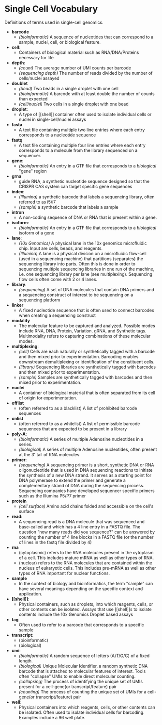# Single Cell Vocabulary

Definitions of terms used in single-cell genomics.

- **barcode**
  - _(bioinformatic)_ A sequence of nucleotides that can correspond to a sample, nuclei, cell, or biological feature.
- **cell**:
  - Containers of biological material such as RNA/DNA/Proteins necessary for life
- **depth**:
  - _(count)_ The average number of UMI counts per barcode
  - _(sequencing depth)_ The number of reads divided by the number of cells/nuclei assayed
- **doublet**
  - _(bead)_ Two beads in a single droplet with one cell
  - _(bioinformatic)_ A barcode with at least double the number of counts than expected
  - _(cell/nuclei)_ Two cells in a single droplet with one bead
- **droplet**:
  - A type of [[shell]] container often used to isolate individual cells or nuclei in single-cell/nuclei assays
- **fasta**
  - A text file containing multiple two line entries where each entry corresponds to a nucleotide sequence
- **fastq**
  - A text file containing multiple four line entries where each entry corresponds to a molecule from the library sequenced on a sequencer.
- **gene**:
  - _(bioinformatic)_ An entry in a GTF file that corresponds to a _biological_ "gene" region
- **grna**
  - guide RNA, a synthetic nucleotide sequence designed so that the CRISPR CAS system can target specific gene sequences
- **index**:
  - _(Illumina)_ a synthetic barcode that labels a sequencing library, often referred to as i5/i7
  - _(sample)_ a synthetic barcode that labels a sample
- **intron**
  - A non-coding sequence of DNA or RNA that is present within a gene.
- **isoform**:
  - _(bioinformatic)_ An entry in a GTF file that corresponds to a _biological_ isoform of a gene
- **lane**:
  - _(10x Genomics)_ A physical lane in the 10x genomics microfluidic chip. Input are cells, beads, and reagents.
  - _(Illumina)_ A lane is a physical division on a microfluidic flow-cell (used in a sequencing machine) that partitions (separates) the sequencing library into parts. Often this is done in order to sequencing multiple sequencing libraries in one run of the machine, i.e. one sequencing library per lane (see multiplexing). Sequencing flow cells often come with 2 or 4 lanes.
- **library**:
  - _(sequencing)_ A set of DNA molecules that contain DNA primers and a sequencing construct of interest to be sequencing on a sequencing platform
- **linker**
  - A fixed nucleotide sequence that is often used to connect barcodes when creating a sequencing construct
- **modality**
  - The molecular feature to be captured and analyzed. Possible modes include RNA, DNA, Protein, Variation, gRNA, and Synthetic tags. Multimodality refers to capturing combinations of these molecular modes.
- **multiplexing**:
  - _(cell)_ Cells are each naturally or synthetically tagged with a barcode and then mixed prior to experimentation. Barcoding enables downstream demultiplexing or identification of the constituent cells.
  - _(library)_ Sequencing libraries are synthetically tagged with barcodes and then mixed prior to experimentation.
  - _(sample)_ Samples are synthetically tagged with barcodes and then mixed prior to experimentation.
- **nuclei**
  - A container of biological material that is often separated from its cell of origin for experimentation.
- **offlist**
  - (often referred to as a blacklist) A list of prohibited barcode sequences
- **onlist**
  - (often referred to as a whitelist) A list of permissible barcode sequences that are expected to be present in a library
- **poly-A**:
  - _(bioinformatic)_ A series of multiple Adenosine nucleotides in a series.
  - _(biological)_ A series of multiple Adenosine nucleotides, often present at the 3' tail of RNA molecules
- **primer**:
  - _(sequencing)_ A sequencing primer is a short, synthetic DNA or RNA oligonucleotide that is used in DNA sequencing reactions to initiate the synthesis of a new DNA strand. It serves as a starting point for DNA polymerase to extend the primer and generate a complementary strand of DNA during the sequencing process. Sequencing companies have developed sequencer specific primers such as the Illumina P5/P7 primer
- **protein**
  - _(cell surface)_ Amino acid chains folded and accessible on the cell's surface
- **read**:
  - A sequencing read is a DNA molecule that was sequenced and base-called and which has a 4 line entry in a FASTQ file. The question "how many reads did you sequence?" can be answered by counting the number of 4 line blocks in a FASTQ file (or the number of lines in the fastq file divided by 4)
- **rna**
  - (cytoplasmic) refers to the RNA molecules present in the cytoplasm of a cell. This includes mature mRNA as well as other types of RNA.
  - (nuclear) refers to the RNA molecules that are contained within the nucleus of eukaryotic cells. This includes pre-mRNA as well as other types of RNA important for nuclear functions.
- **sample**
  - In the context of biology and bioinformatics, the term "sample" can have several meanings depending on the specific context and application.
- **[[shell]]**:
  - Physical containers, such as droplets, into which reagents, cells, or other contents can be isolated. Assays that use [[shell]]s to isolate contents include the 10x Genomics Droplet based assays
- **tag**
  - Often used to refer to a barcode that corresponds to a specific sample
- **transcript**:
  - (bioinformatic)
  - (biological)
- **umi**:
  - _(bioinformatic)_ A random sequence of letters (A/T/G/C) of a fixed length.
  - _(biological)_ Unique Molecular Identifier, a random synthetic DNA barcode that is attached to molecular features of interest. Tools often "collapse" UMIs to enable direct molecular counting.
  - _(collapsing)_ The process of identifying the unique set of UMIs present for a cell-gene(or transcript/feature) pair
  - _(counting)_ The process of counting the unique set of UMIs for a cell-gene(or transcript/feature) pair
- **well**:
  - Physical containers into which reagents, cells, or other contents can be isolated. Often used to isolate individual cells for barcoding. Examples include a 96 well plate.
